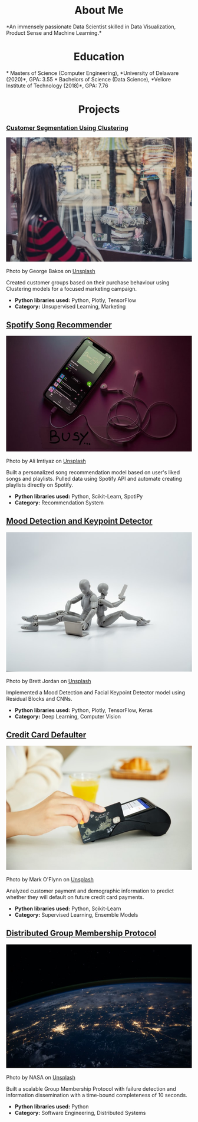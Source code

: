 <h1 align='center'>About Me</h1> 
*An immensely passionate Data Scientist skilled in Data Visualization, Product Sense and Machine Learning.*

<h1 align='center'>Education</h1> 
* Masters of Science (Computer Engineering), *University of Delaware (2020)*, GPA: 3.55 
* Bachelors of Science (Data Science), *Vellore Institute of Technology (2018)*, GPA: 7.76

<h1 align='center'>Projects</h1> 

### [Customer Segmentation Using Clustering](https://github.com/CSmahesh04/Customer_Segmentation_Cluster)
![crypto sentiment analysis](george-bakos-MznGSDZXbhg-unsplash(1).jpg)

Photo by George Bakos on <a href="https://unsplash.com/s/photos/cryptocurrency-trading?utm_source=unsplash&utm_medium=referral&utm_content=creditCopyText">Unsplash</a>

Created customer groups based on their purchase behaviour using Clustering models for a focused marketing campaign.
* **Python libraries used:** Python, Plotly, TensorFlow
* **Category:** Unsupervised Learning, Marketing

## [Spotify Song Recommender](https://github.com/CSmahesh04/Chillar-Tunes)
![crypto trading bot](imtiyaz-ali-LxBMsvUPAgo-unsplash.jpg)

Photo by Ali Imtiyaz on <a href="https://unsplash.com/s/photos/cryptocurrency-trading?utm_source=unsplash&utm_medium=referral&utm_content=creditCopyText">Unsplash</a>

Built a personalized song recommendation model based on user's liked songs and playlists. Pulled data using Spotify API and automate creating playlists directly on Spotify.
* **Python libraries used:** Python, Scikit-Learn, SpotiPy
* **Category:** Recommendation System

## [Mood Detection and Keypoint Detector](https://github.com/CSmahesh04/Facial_Expression_Keypoint_Detection)
![crypto sentiment analysis](brett-jordan-5L0R8ZqPZHk-unsplash.jpg)

Photo by Brett Jordan on <a href="https://unsplash.com/s/photos/cryptocurrency-trading?utm_source=unsplash&utm_medium=referral&utm_content=creditCopyText">Unsplash</a>

Implemented a Mood Detection and Facial Keypoint Detector model using Residual Blocks and CNNs.
* **Python libraries used:** Python, Plotly, TensorFlow, Keras
* **Category:** Deep Learning, Computer Vision

## [Credit Card Defaulter](https://github.com/CSmahesh04/Credit_Card_Defaulter)
![crypto sentiment analysis](mark-oflynn-bqjswIxbhEE-unsplash.jpg)

Photo by Mark O'Flynn on <a href="https://unsplash.com/s/photos/cryptocurrency-trading?utm_source=unsplash&utm_medium=referral&utm_content=creditCopyText">Unsplash</a>

Analyzed customer payment and demographic information to predict whether they will default on future credit card payments.
* **Python libraries used:** Python, Scikit-Learn
* **Category:** Supervised Learning, Ensemble Models

## [Distributed Group Membership Protocol](https://github.com/CSmahesh04/Distributed-Group-Membership-Service)
![crypto sentiment analysis](nasa-Q1p7bh3SHj8-unsplash.jpg)

Photo by NASA on <a href="https://unsplash.com/s/photos/cryptocurrency-trading?utm_source=unsplash&utm_medium=referral&utm_content=creditCopyText">Unsplash</a>

Built a scalable Group Membership Protocol with failure detection and information dissemination with a time-bound completeness of 10 seconds.
* **Python libraries used:** Python
* **Category:** Software Engineering, Distributed Systems
